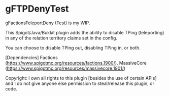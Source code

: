 # gFTPDenyTest
gFactionsTeleportDeny (Test) is my WIP.


This Spigot/Java/Bukkit plugin adds the ability to disable TPing (teleporting) in any of the relation territory claims set in the config.


You can choose to disable TPing out, disabling TPing in, or both.

[Dependencies] Factions (https://www.spigotmc.org/resources/factions.1900/), MassiveCore (https://www.spigotmc.org/resources/massivecore.1901/)














Copyright: I own all rights to this plugin [besides the use of certain APIs] and I do not give anyone else permission to steal/release this plugin, or code.
